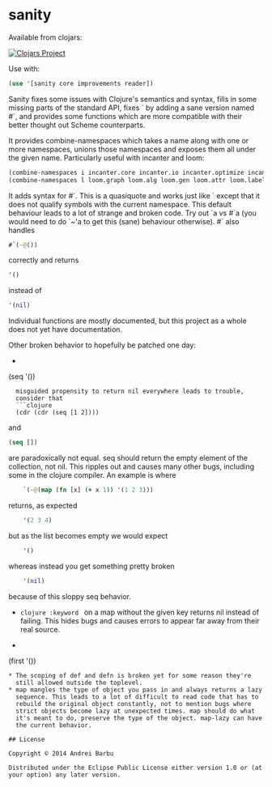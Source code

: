 # sanity

Available from clojars:

[![Clojars Project](http://clojars.org/com._0xab/sanity/latest-version.svg)](https://clojars.org/com._0xab/sanity)

Use with:

```clojure
(use '[sanity core improvements reader])
```

Sanity fixes some issues with Clojure's semantics and syntax, fills in
some missing parts of the standard API, fixes \` by adding a sane
version named #\`, and provides some functions which are more
compatible with their better thought out Scheme counterparts.

It provides combine-namespaces which takes a name along with one or
more namespaces, unions those namespaces and exposes them all under
the given name. Particularly useful with incanter and loom:

```clojure
(combine-namespaces i incanter.core incanter.io incanter.optimize incanter.stats)
(combine-namespaces l loom.graph loom.alg loom.gen loom.attr loom.label loom.io)
```

It adds syntax for #\`. This is a quasiquote and works just like \`
except that it does not qualify symbols with the current namespace.
This default behaviour leads to a lot of strange and broken code.  Try
out \`a vs #\`a (you would need to do \`~'a to get this (sane)
behaviour otherwise). #\` also handles
```clojure
#`(~@())
```
correctly and returns
```clojure
'()
```
instead of
```clojure
'(nil)
```


Individual functions are mostly documented, but this project as a
whole does not yet have documentation.

Other broken behavior to hopefully be patched one day:

* ```clojure
(seq '())
``` returns nil instead of failing. An example of where this
  misguided propensity to return nil everywhere leads to trouble,
  consider that
  ```clojure
  (cdr (cdr (seq [1 2])))
  ```
  and
  ```clojure
  (seq [])
  ```
  are paradoxically not
  equal. seq should return the empty element of the collection, not
  nil. This ripples out and causes many other bugs, including some in
  the clojure compiler. An example is where
```clojure
    `(~@(map (fn [x] (+ x 1)) '(1 2 3)))
```
  returns, as expected
```clojure
    '(2 3 4)
```
  but as the list becomes empty we would expect
```clojure
    '()
```
  whereas instead you get something pretty broken
```clojure
    '(nil)
```
  because of this sloppy seq behavior.
* ```clojure :keyword ``` on a map without the given key returns nil instead of failing. This
  hides bugs and causes errors to appear far away from their real
  source.
* ```clojure
(first '())
``` returns nil instead of failing.
* The scoping of def and defn is broken yet for some reason they're
  still allowed outside the toplevel.
* map mangles the type of object you pass in and always returns a lazy
  sequence. This leads to a lot of difficult to read code that has to
  rebuild the original object constantly, not to mention bugs where
  strict objects become lazy at unexpected times. map should do what
  it's meant to do, preserve the type of the object. map-lazy can have
  the current behavior.

## License

Copyright © 2014 Andrei Barbu

Distributed under the Eclipse Public License either version 1.0 or (at
your option) any later version.
